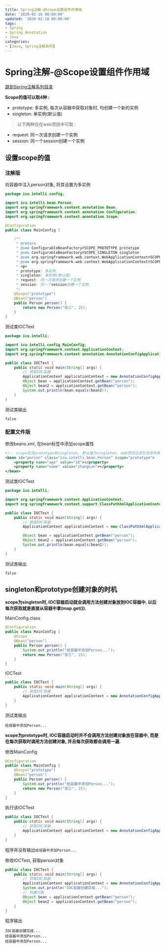 ```yaml
---
title: Spring注解-@Scope设置组件作用域
date: '2020-02-18 00:00:00'
updated: '2020-02-18 00:00:00'
tags:
- Spring
- Spring Annotation
- Java
categories:
- [Java, Spring注解系列]
---
```


# Spring注解-@Scope设置组件作用域

[跳到Spring注解系列目录](spring-anno-table.md)

**Scope的值可以取4种 :**

- prototype: 多实例, 每次从容器中获取对象时, 均创建一个新的实例
- singleton: 单实例(默认值)

> 以下两种仅在web项目中可取 :

- request: 同一次请求创建一个实例
- session: 同一个session创建一个实例

## 设置scope的值

### 注解版

向容器中注入person对象, 将其设置为多实例

```java
package icu.intelli.config;

import icu.intelli.bean.Person;
import org.springframework.context.annotation.Bean;
import org.springframework.context.annotation.Configuration;
import org.springframework.context.annotation.Scope;

@Configuration
public class MainConfig {

    /**
     * @return
     * @see ConfigurableBeanFactory#SCOPE_PROTOTYPE prototype
     * @see ConfigurableBeanFactory#SCOPE_SINGLETON singleton
     * @see org.springframework.web.context.WebApplicationContext#SCOPE_REQUEST request
     * @see org.springframework.web.context.WebApplicationContext#SCOPE_SESSION session
     * <p>
     * prototype: 多实例
     * singleton: 单实例(默认值)
     * request: 同一次请求创建一个实例
     * session: 同一个session创建一个实例
     */
    @Scope("prototype")
    @Bean("person")
    public Person person() {
        return new Person("张三", 25);
    }
}
```

测试类IOCTest

```java
package icu.intelli;

import icu.intelli.config.MainConfig;
import org.springframework.context.ApplicationContext;
import org.springframework.context.annotation.AnnotationConfigApplicationContext;

public class IOCTest {
    public static void main(String[] args) {
        // 获取IOC容器
        ApplicationContext applicationContext = new AnnotationConfigApplicationContext(MainConfig.class);
        Object bean = applicationContext.getBean("person");
        Object bean2 = applicationContext.getBean("person");
        System.out.println(bean.equals(bean2));
    }
}
```

测试类输出

```shell
false
```

### 配置文件版

修改beans.xml, 在bean标签中添加scope属性

```xml
<!-- scope包含prototype和singleton, 默认值为singleton, web项目应该包含另外两个, 未测试-->
<bean id="person" class="icu.intelli.bean.Person" scope="prototype">
    <property name="age" value="18"></property>
    <property name="name" value="zhangsan"></property>
</bean>
```

测试类IOCTest

```java
package icu.intelli;

import org.springframework.context.ApplicationContext;
import org.springframework.context.support.ClassPathXmlApplicationContext;

public class IOCTest {
    public static void main(String[] args) {
        // 获取IOC容器
        ApplicationContext applicationContext = new ClassPathXmlApplicationContext("classpath:beans.xml");

        Object bean = applicationContext.getBean("person");
        Object bean2 = applicationContext.getBean("person");
        System.out.println(bean.equals(bean2));
    }
}
```

测试类输出

```
false
```

## singleton和prototype创建对象的时机

**scope为singleton时, IOC容器启动就会调用方法创建对象放到IOC容器中, 以后每次获取就是直接从容器中拿(map.get()).**

MainConfig.class

```java
@Configuration
public class MainConfig {
    @Scope
    @Bean("person")
    public Person person() {
        System.out.println("给容器中添加Person...");
        return new Person("张三", 25);
    }
}
```

IOCTest

```java
public class IOCTest {
    public static void main(String[] args) {
        // 获取IOC容器
        ApplicationContext applicationContext = new AnnotationConfigApplicationContext(MainConfig.class);
    }
}
```

测试类输出

```
给容器中添加Person...
```

**scope为prototype时, IOC容器启动时并不会调用方法创建对象放在容器中, 而是在每次获取时调用方法创建对象, 并且每次获取都会调用一遍.**

修改MainConfig

```java
@Configuration
public class MainConfig {
    @Scope("prototype")
    @Bean("person")
    public Person person() {
        System.out.println("给容器中添加Person...");
        return new Person("张三", 25);
    }
}
```

执行该IOCTest

```java
public class IOCTest {
    public static void main(String[] args) {
        // 获取IOC容器
        ApplicationContext applicationContext = new AnnotationConfigApplicationContext(MainConfig.class);
    }
}
```

程序并没有输出`给容器中添加Person...`

修改IOCTest, 获取person对象

```java
public class IOCTest {
    public static void main(String[] args) {
        // 获取IOC容器
        ApplicationContext applicationContext = new AnnotationConfigApplicationContext(MainConfig.class);
        System.out.println("IOC容器创建完成...");
        // 创建对象
        Object bean = applicationContext.getBean("person");
        Object bean2 = applicationContext.getBean("person");
    }
}
```

程序输出

```
IOC容器创建完成...
给容器中添加Person...
给容器中添加Person...
```
